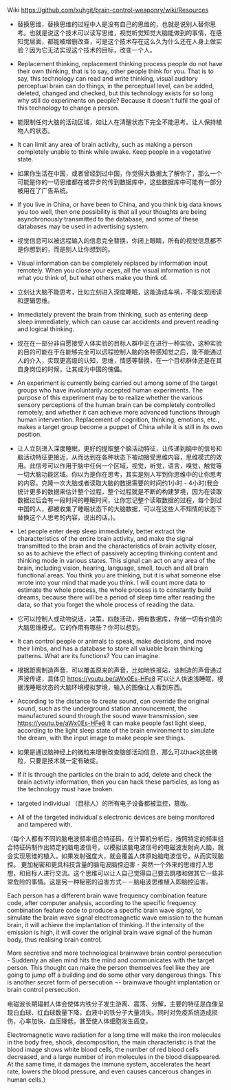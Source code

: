 Wiki
https://github.com/xuhgit/brain-control-weaponry/wiki/Resources

* 替换思维，替换思维的过程中人是没有自己的思维的，也就是说别人替你思考。也就是说这个技术可以读写思维，视觉听觉知觉大脑能做到的事情，在感知觉层面，都能被增删改查，可是这个技术存在这么久为什么还在人身上做实验？因为它无法实现这个技术的目标，改变一个人。
* Replacement thinking, replacement thinking process people do not have their own thinking, that is to say, other people think for you. That is to say, this technology can read and write thinking, visual auditory perceptual brain can do things, in the perceptual level, can be added, deleted, changed and checked, but this technology exists for so long why still do experiments on people? Because it doesn't fulfil the goal of this technology to change a person.

* 能限制任何大脑的活动区域，如让人在清醒状态下完全不能思考。让人保持植物人的状态。
* It can limit any area of brain activity, such as making a person completely unable to think while awake. Keep people in a vegetative state.

* 如果你生活在中国，或者曾经到过中国，你觉得大数据太了解你了，那么一个可能是你的一切思维都在被异步的传到数据库中，这些数据库中可能有一部分被用在了广告系统。
* If you live in China, or have been to China, and you think big data knows you too well, then one possibility is that all your thoughts are being asynchronously transmitted to the database, and some of these databases may be used in advertising system.

* 视觉信息可以被远程输入的信息完全替换，你闭上眼睛，所有的视觉信息都不是你想到的，而是别人让你想到的。
* Visual information can be completely replaced by information input remotely. When you close your eyes, all the visual information is not what you think of, but what others make you think of.

* 立刻让大脑不能思考，比如立刻进入深度睡眠，这能造成车祸，不能实现阅读和逻辑思维。
* Immediately prevent the brain from thinking, such as entering deep sleep immediately, which can cause car accidents and prevent reading and logical thinking.

* 现在在一部分非自愿接受人体实验的目标人群中正在进行一种实验，这种实验的目的可能在于在能够完全可以远程控制人脑的各种感知觉之后，能不能通过人的介入，实现更高级的认知，思维，情感等替换，在一个目标群体还是在其自身岗位的时候，让其成为中国的傀儡。
* An experiment is currently being carried out among some of the target groups who have involuntarily accepted human experiments. The purpose of this experiment may be to realize whether the various sensory perceptions of the human brain can be completely controlled remotely, and whether it can achieve more advanced functions through human intervention. Replacement of cognition, thinking, emotions, etc., makes a target group become a puppet of China while it is still in its own position.

* 让人立刻进入深度睡眠，更好的提取整个脑活动特征，让传递到脑中的信号和脑活动特征更接近，从而达到在各种状态下被动接受思维内容，思维模式的效用。此信号可以作用于脑中任何一个区域，视觉，听觉，语言，嗅觉，触觉等一切大脑功能区域。你以为是你在思考，其实是别人写到你思维中的让你思考的内容。克隆一次大脑或者读取大脑的数据需要的时间约1小时 - 4小时(我会统计更多的数据来估计整个过程，整个过程就是不断的构建梦境，因为在读取数据过后会有一段时间的睡眠时间，让你忘记整个读取数据的过程，每个到过中国的人，都被收集了睡眠状态下的大脑数据，可以在这些人不知情的状态下替换这个人思考的内容，说出的话。)。
* Let people enter deep sleep immediately, better extract the characteristics of the entire brain activity, and make the signal transmitted to the brain and the characteristics of brain activity closer, so as to achieve the effect of passively accepting thinking content and thinking mode in various states. This signal can act on any area of the brain, including vision, hearing, language, smell, touch and all brain functional areas. You think you are thinking, but it is what someone else wrote into your mind that made you think. I will count more data to estimate the whole process, the whole process is to constantly build dreams, because there will be a period of sleep time after reading the data, so that you forget the whole process of reading the data.

* 它可以控制人或动物说话，决策，四肢活动，拥有数据库，存储一切有价值的大脑思维模式。它的作用有哪些？你可以想到。
* It can control people or animals to speak, make decisions, and move their limbs, and has a database to store all valuable brain thinking patterns. What are its functions? You can imagine.

* 根据距离制造声音，可以覆盖原来的声音，比如地铁报站，该制造的声音通过声波传递，具体见 https://youtu.be/aWx0Es-HFe8 可以让人快速浅睡眠，根据浅睡眠状态的大脑环境模拟梦境，输入的图像让人看到东西。
* According to the distance to create sound, can override the original sound, such as the underground station announcement, the manufactured sound through the sound wave transmission, see https://youtu.be/aWx0Es-HFe8  It can make people fast light sleep, according to the light sleep state of the brain environment to simulate the dream, with the input image to make people see things.

* 如果是通过脑神经上的微粒来增删改查脑部活动信息，那么可以hack这些微粒，只要是技术就一定有破绽。
* If it is through the particles on the brain to add, delete and check the brain activity information, then you can hack these particles, as long as the technology must have broken.

* targeted individual （目标人）的所有电子设备都被监控，篡改。
* All of the targeted individual's electronic devices are being monitored and tampered with.

（每个人都有不同的脑电波频率组合特征码，在计算机分析后，按照特定的频率组合特征码制作出特定的脑电波信号，以模拟该脑电波信号的电磁波发射向人脑，就会实现思维的植入。如果发射强度大，就会覆盖人体原始脑电波信号，从而实现脑控。
更加秘密和更具科技含量的脑电波脑控迫害 - 突然一个外来的思维打入思想，和目标人进行交流。这个思维可以让人自己觉得自己要去跳楼和做其它一些非常危险的事情。这是另一种秘密的迫害方式－－脑电波思维植入即脑控迫害。

Each person has a different brain wave frequency combination feature code, after computer analysis, according to the specific frequency combination feature code to produce a specific brain wave signal, to simulate the brain wave signal electromagnetic wave emission to the human brain, it will achieve the implantation of thinking. If the intensity of the emission is high, it will cover the original brain wave signal of the human body, thus realising brain control.

More secretive and more technological brainwave brain control persecution - Suddenly an alien mind hits the mind and communicates with the target person. This thought can make the person themselves feel like they are going to jump off a building and do some other very dangerous things. This is another secret form of persecution ¬- brainwave thought implantation or brain control persecution.

电磁波长期辐射人体会使体内铁分子发生游离、震荡、分解，主要的特征是血像呈现白血球、红血球数量下降，血液中的铁分子大量消失。同时对免疫系统造成损伤，心率加快、血压降低，甚至使人体细胞发生癌变。

Electromagnetic wave radiation for a long time will make the iron molecules in the body free, shock, decomposition, the main characteristic is that the blood image shows white blood cells, the number of red blood cells decreased, and a large number of iron molecules in the blood disappeared. At the same time, it damages the immune system, accelerates the heart rate, lowers the blood pressure, and even causes cancerous changes in human cells.）
